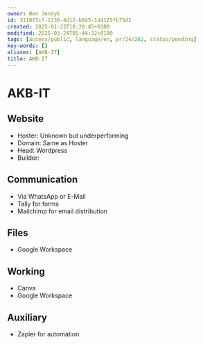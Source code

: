 ```yaml
---
owner: Ben Jendyk
id: 3110f5cf-1236-4d12-b845-1d4125fb75d2
created: 2025-01-22T18:20:45+0100
modified: 2025-03-24T05:44:32+0100
tags: [access/public, language/en, pr/24/262, status/pending]
key-words: []
aliases: [AKB-IT]
title: AKB-IT
---
```


# AKB-IT

## Website

- Hoster: Unknown but underperforming
- Domain: Same as Hoster
- Head: Wordpress
- Builder: 

## Communication

- Via WhatsApp or E-Mail
- Tally for forms
- Mailchimp for email distribution

## Files

- Google Workspace

## Working

- Canva
- Google Workspace

## Auxiliary

- Zapier for automation
